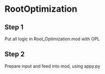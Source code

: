 # RootOptimization

## Step 1

Put all logic in Root_Optimization.mod with OPL

## Step 2

Prepare input and feed into mod, using appy.py
